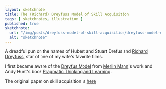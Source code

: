 ```yaml
---
layout: sketchnote
title: The (Richard) Dreyfuss Model of Skill Acquisition
tags: [ sketchnotes, illustration ]
published: true
sketchnote:
  url: "/img/posts/dreyfuss-model-of-skill-acquisition/dreyfuss-model-of-skill-acquisition-hifi.png"
  alt: "sketchnote"
---
```


A dreadful pun on the names of Hubert and Stuart Drefus
and <a href="http://en.wikipedia.org/wiki/Richard_Dreyfuss">Richard Dreyfuss</a>, star of 
one of my wife's favorite films.

I first became aware of the [Dreyfus Model](http://en.wikipedia.org/wiki/Dreyfus_model_of_skill_acquisition) from 
[Merlin Mann](http://www.kungfugrippe.com/post/197493983/am-i-obsessed-with-the-dreyfus-model-of-skill)'s work 
and Andy Hunt's book [Pragmatic Thinking and Learning](https://pragprog.com/book/ahptl/pragmatic-thinking-and-learning).

The original paper on skill acquisition is [here](http://www.dtic.mil/cgi-bin/GetTRDoc?AD=ADA084551&Location=U2&doc=GetTRDoc.pdf)

